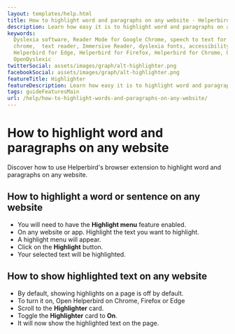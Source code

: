 ```yaml
---
layout: templates/help.html
title: How to highlight word and paragraphs on any website - Helperbird
description: Learn how easy it is to highlight word and paragraphs on any website with Helperbirds browser extension.
keywords:
  Dyslexia software, Reader Mode for Google Chrome, speech to text for chrome, Text to speech for
  chrome,  text reader, Immersive Reader, dyslexia fonts, accessibility software, dyslexia software,
  Helperbird for Edge, Helperbird for Firefox, Helperbird for Chrome, Opendyslexic for Chrome,
  OpenDyslexic
twitterSocial: assets/images/graph/alt-highlighter.png
facebookSocial: assets/images/graph/alt-highlighter.png
featureTitle: Highlighter
featureDescription: Learn how easy it is to highlight word and paragraphs on any website with Helperbirds browser extension.
tags: guideFeaturesMain
url: /help/how-to-highlight-words-and-paragraphs-on-any-website/
---
```



#  How to highlight word and paragraphs on any website

Discover how to use Helperbird's browser extension to highlight word and paragraphs on any website.


## How to highlight a word or sentence on any website
- You will need to have the **Highlight menu** feature enabled.
- On any website or app. Highlight the text you want to highlight.
- A highlight menu will appear.
- Click on the **Highlight** button.
- Your selected text will be highlighted.

## How to show highlighted text on any website
- By default, showing highlights on a page is off by default.
- To turn it on, Open Helperbird on Chrome, Firefox or Edge
- Scroll to the **Highlighter** card.
- Toggle the **Highlighter** card to **On**.
- It will now show the highlighted text on the page.
